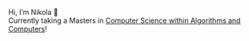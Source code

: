 Hi, I’m Nikola 👋 <br>
Currently taking a Masters in [Computer Science within Algorithms and Computers](https://www.ntnu.edu/studies/midt)!
